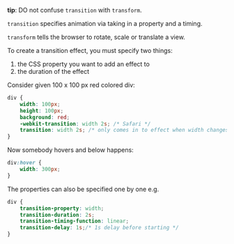 
**tip**: DO not confuse `transition` with `transform`. 

`transition` specifies animation via taking in a property and a timing.

`transform` tells the browser to rotate, scale or translate a view.

To create a transition effect, you must specify two things:

1. the CSS property you want to add an effect to
2. the duration of the effect

Consider given 100 x 100 px red colored div:
```css
div {
    width: 100px;
    height: 100px;
    background: red;
    -webkit-transition: width 2s; /* Safari */
    transition: width 2s; /* only comes in to effect when width changes */
}
```

Now somebody hovers and below happens:
```css
div:hover {
    width: 300px;
}
```

The properties can also be specified one by one e.g.
```css
div {
    transition-property: width;
    transition-duration: 2s;
    transition-timing-function: linear;
    transition-delay: 1s;/* 1s delay before starting */
}
```